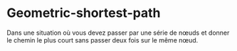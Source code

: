 # Geometric-shortest-path
Dans une situation où vous devez passer par une série de nœuds et donner le chemin le plus court sans passer deux fois sur le même nœud.
